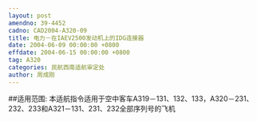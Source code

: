 ```yaml
---
layout: post
amendno: 39-4452
cadno: CAD2004-A320-09
title: 电力－在IAEV2500发动机上的IDG连接器
date: 2004-06-09 00:00:00 +0800
effdate: 2004-06-15 00:00:00 +0800
tag: A320
categories: 民航西南适航审定处
author: 周成刚
---
```


##适用范围:
本适航指令适用于空中客车A319－131、132、133，A320－231、232、233和A321－131、231、232全部序列号的飞机

